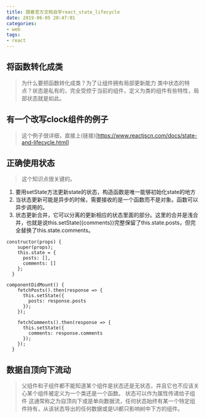 ```yaml
---
title: 跟着官方文档自学react_state_lifecycle
date: 2019-06-05 20:47:01
categories:
- web
tags:
- react
---
```

## 将函数转化成类
> 为什么要把函数转化成类？为了让组件拥有局部更新能力
> 类中状态的特点？状态是私有的，完全受控于当前的组件，定义为类的组件有些特性，局部状态就是如此。

## 有一个改写clock组件的例子
> 这个例子很详细，直接上(链接)[https://www.reactjscn.com/docs/state-and-lifecycle.html]

## 正确使用状态
> 这个知识点很关键的。
1. 要用setState方法更新state的状态，构造函数是唯一能够初始化state的地方
2. 当状态更新可能是异步的时候，需要接收的是一个函数而不是对象。函数可以异步调用的。
3. 状态更新合并，它可以分离的更新相应的状态里面的部分。这里的合并是浅合并，也就是说this.setState({comments})完整保留了this.state.posts，但完全替换了this.state.comments。
```
constructor(props) {
    super(props);
    this.state = {
      posts: [],
      comments: []
    };
  }

componentDidMount() {
    fetchPosts().then(response => {
      this.setState({
        posts: response.posts
      });
    });

    fetchComments().then(response => {
      this.setState({
        comments: response.comments
      });
    });
  }
```

## 数据自顶向下流动
> 父组件和子组件都不能知道某个组件是状态还是无状态，并且它也不应该关心某个组件被定义为一个类还是一个函数。
> 状态可以作为属性传递给子组件
> 这通常称之为自顶向下或是单向数据流，任何状态始终有某一个特定组件持有，从该状态导出的任何数据或是UI都只影响树中下方的组件。